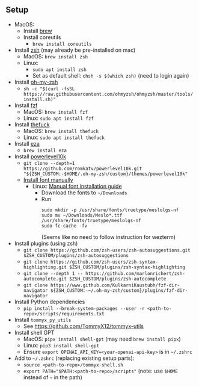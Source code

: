 ## Setup

- MacOS:
    - Install [brew](https://brew.sh/)
    - Install coreutils
        - `brew install coreutils`
- Install [zsh](https://github.com/ohmyzsh/ohmyzsh/wiki/Installing-ZSH) (may already be pre-installed on mac)
    - MacOS: `brew install zsh`
    - Linux:
        - `sudo apt install zsh`
        - Set as default shell: `chsh -s $(which zsh)` (need to login again)
- Install [oh-my-zsh](https://ohmyz.sh/#install)
    - `sh -c "$(curl -fsSL https://raw.githubusercontent.com/ohmyzsh/ohmyzsh/master/tools/install.sh)"`
- Install [fzf](https://github.com/junegunn/fzf)
    - MacOS: `brew install fzf`
    - Linux: `sudo apt install fzf`
- Install [thefuck](https://github.com/nvbn/thefuck)
    - MacOS: `brew install thefuck`
    - Linux: `sudo apt install thefuck`
- Install [eza](https://github.com/eza-community/eza)
    - `brew install eza`
- Install [powerlevel10k](https://github.com/romkatv/powerlevel10k)
    - `git clone --depth=1 https://github.com/romkatv/powerlevel10k.git "${ZSH_CUSTOM:-$HOME/.oh-my-zsh/custom}/themes/powerlevel10k"`
    - [Install font manually](https://github.com/romkatv/powerlevel10k?tab=readme-ov-file#manual-font-installation)
        - Linux: [Manual font installation guide](https://github.com/romkatv/powerlevel10k?tab=readme-ov-file#manual-font-installation)
            - Download the fonts to `~/Downloads`
            - Run
                ```
                sudo mkdir -p /usr/share/fonts/truetype/meslolgs-nf
                sudo mv ~/Downloads/Meslo*.ttf /usr/share/fonts/truetype/meslolgs-nf
                sudo fc-cache -fv
                ```
                (Seems like no need to follow instruction for wezterm)
- Install plugins (using zsh)
    - `git clone https://github.com/zsh-users/zsh-autosuggestions.git $ZSH_CUSTOM/plugins/zsh-autosuggestions`
    - `git clone https://github.com/zsh-users/zsh-syntax-highlighting.git $ZSH_CUSTOM/plugins/zsh-syntax-highlighting`
    - `git clone --depth 1 -- https://github.com/marlonrichert/zsh-autocomplete.git $ZSH_CUSTOM/plugins/zsh-autocomplete`
    - `git clone https://www.github.com/KulkarniKaustubh/fzf-dir-navigator ${ZSH_CUSTOM:-~/.oh-my-zsh/custom}/plugins/fzf-dir-navigator`
- Install Python dependencies
    - `pip install --break-system-packages --user -r <path-to-repo>/scripts/requirements.txt`
- Install `tommyx_py_utils`
    - See https://github.com/TommyX12/tommyx-utils
- Install shell GPT
    - MacOS: `pipx install shell-gpt` (may need `brew install pipx`)
    - Linux: `pip3 install shell-gpt`
    - Ensure `export OPENAI_API_KEY=<your-openai-api-key>` is in `~/.zshrc`
- Add to `~/.zshrc` (replacing existing setup parts):
    - `source <path-to-repo>/tommyx-shell.sh`
    - `export PATH="$PATH:<path-to-repo>/scripts"` (note: use `$HOME` instead of `~` in the path)
